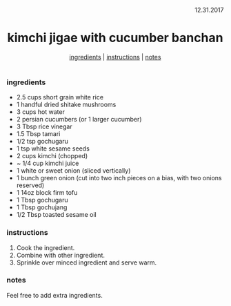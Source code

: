<p align="right">12.31.2017</p>

<h1 align="center">kimchi jigae with cucumber banchan</h1>

<div align="center">
  <a href="#ingredients">ingredients</a> | 
  <a href="#instructions">instructions</a> | 
  <a href="#notes">notes</a>
</div>
<br>

### ingredients
- 2.5 cups short grain white rice
- 1 handful dried shitake mushrooms
- 3 cups hot water
- 2 persian cucumbers (or 1 larger cucumber)
- 3 Tbsp rice vinegar
- 1.5 Tbsp tamari
- 1/2 tsp gochugaru
- 1 tsp white sesame seeds
- 2 cups kimchi (chopped)
- ~ 1/4 cup kimchi juice
- 1 white or sweet onion (sliced vertically)
- 1 bunch green onion (cut into two inch pieces on a bias, with two onions reserved)
- 1 14oz block firm tofu
- 1 Tbsp gochugaru
- 1 Tbsp gochujang
- 1/2 Tbsp toasted sesame oil


### instructions
1. Cook the ingredient.  
2. Combine with other ingredient. 
3. Sprinkle over minced ingredient and serve warm.

### notes
Feel free to add extra ingredients. 
